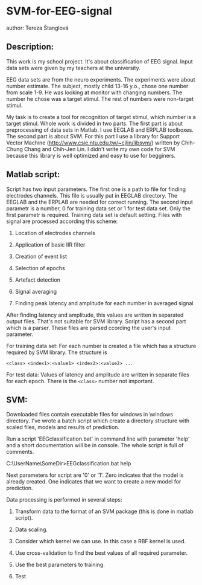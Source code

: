 SVM-for-EEG-signal
======================
author: Tereza Štanglová


Description:
----------------------
This work is my school project. It's about classification of EEG signal. Input data sets were given by my teachers at the university.

EEG data sets are from the neuro experiments. The experiments were about number estimate. The subject, mostly child 13-16 y.o., chose one number from scale 1-9. He was looking at monitor with changing numbers. The number he chose was a target stimul. The rest of numbers were non-target stimul.  

My task is to create a tool for recognition of target stimul, which number is a target stimul. Whole work is divided in two parts. The first part is about preprocessing of data sets in Matlab. I use EEGLAB and ERPLAB toolboxes. The second part is about SVM. For this part I use a library for Support Vector Machine (http://www.csie.ntu.edu.tw/~cjlin/libsvm/) written by Chih-Chung Chang and Chih-Jen Lin. I didn't write my own code for SVM because this library is well optimized and easy to use for begginers.

Matlab script:
----------------------
Script has two input parameters. The first one is a path to file for finding electrodes channels. This file is usually put in EEGLAB directory. The EEGLAB and the ERPLAB are needed for correct running. The second input parametr is a number, 0 for training data set or 1 for test data set. Only the first parametr is required. Training data set is default setting. Files with signal are processed according this scheme:

1) Location of electrodes channels

2) Application of basic IIR filter

3) Creation of event list 

4) Selection of epochs

5) Artefact detection

6) Signal averaging

7) Finding peak latency and amplitude for each number in averaged signal

After finding latency and amplitude, this values are written in separated output files. That's not suitable for SVM library. Script has a second part which is a parser. These files are parsed ccording the user's input parameter. 

For training data set: For each number is created a file which has a structure required by SVM library. The structure is

```<class> <index1>:<value1> <index2>:<value2> ... ```

For test data: Values of latency and amplitude are written in separate files for each epoch. There is the ```<class>``` number not important.

SVM:
----------------------
Downloaded files contain executable files for windows in \windows directory. I've wrote a batch script which create a directory structure with scaled files, models and results of prediction.

Run a script 'EEGclassification.bat' in command line with parameter 'help' and a short documentation will be in console. The whole script is full of comments.

C:\UserName\SomeDir>EEGclassification.bat help

Next parameters for script are '0' or '1'. Zero indicates that the model is already created. One indicates that we want to create a new model for prediction.

Data processing is performed in several steps:
1) Transform data to the format of an SVM package (this is done in matlab script).

2) Data scaling.

3) Consider which kernel we can use. In this case a RBF kernel is used.

4) Use cross-validation to find the best values of all required parameter.

5) Use the best parameters to training.

6) Test
